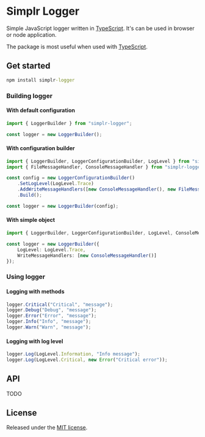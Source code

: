 # Simplr Logger

Simple JavaScript logger written in [TypeScript](http://typescriptlang.org). It's can be used in browser or node application.

The package is most useful when used with [TypeScript](http://typescriptlang.org).

## Get started

```cmd
npm install simplr-logger
```

### Building logger

#### With default configuration

```ts
import { LoggerBuilder } from "simplr-logger";

const logger = new LoggerBuilder();
```

#### With configuration builder

```ts
import { LoggerBuilder, LoggerConfigurationBuilder, LogLevel } from "simplr-logger";
import { FileMessageHandler, ConsoleMessageHandler } from "simplr-logger/handlers";

const config = new LoggerConfigurationBuilder()
    .SetLogLevel(LogLevel.Trace)
    .AddWriteMessageHandlers([new ConsoleMessageHandler(), new FileMessageHandler("./logs.txt")])
    .Build();

const logger = new LoggerBuilder(config);
```

#### With simple object

```ts
import { LoggerBuilder, LoggerConfigurationBuilder, LogLevel, ConsoleMessageHandler } from "simplr-logger";

const logger = new LoggerBuilder({
    LogLevel: LogLevel.Trace,
    WriteMessageHandlers: [new ConsoleMessageHandler()]
});
```

### Using logger

#### Logging with methods

```ts
logger.Critical("Critical", "message");
logger.Debug("Debug", "message");
logger.Error("Error", "message");
logger.Info("Info", "message");
logger.Warn("Warn", "message");
```

#### Logging with log level

```ts
logger.Log(LogLevel.Information, "Info message");
logger.Log(LogLevel.Critical, new Error("Critical error"));
```

## API

 TODO

## License

Released under the [MIT license](LICENSE).
